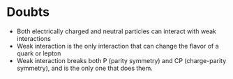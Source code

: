 # Doubts
- Both electrically charged and neutral particles can interact with weak interactions
- Weak interaction is the only interaction that can change the flavor of a quark or lepton
- Weak interaction breaks both P (parity symmetry) and CP (charge-parity symmetry), and is the only one that does them.